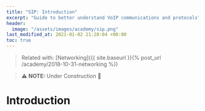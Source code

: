 ```yaml
---
title: "SIP: Introduction"
excerpt: "Guide to better understand VoIP communications and protocols"
header:
  image: "/assets/images/academy/sip.png"
last_modified_at: 2021-01-02 21:28:04 +00:00
toc: true
---
```



> Related with: [Networking]({{ site.baseurl }}{% post_url /academy/2018-10-31-networking %})

> :warning: **NOTE:**  Under Construction :construction:

# Introduction
